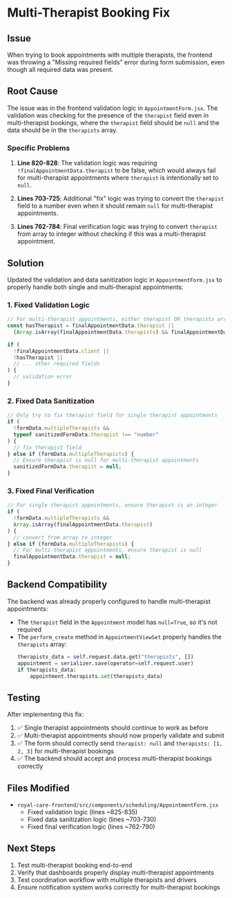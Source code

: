 # Multi-Therapist Booking Fix

## Issue

When trying to book appointments with multiple therapists, the frontend was throwing a "Missing required fields" error during form submission, even though all required data was present.

## Root Cause

The issue was in the frontend validation logic in `AppointmentForm.jsx`. The validation was checking for the presence of the `therapist` field even in multi-therapist bookings, where the `therapist` field should be `null` and the data should be in the `therapists` array.

### Specific Problems

1. **Line 820-828**: The validation logic was requiring `!finalAppointmentData.therapist` to be false, which would always fail for multi-therapist appointments where `therapist` is intentionally set to `null`.

2. **Lines 703-725**: Additional "fix" logic was trying to convert the `therapist` field to a number even when it should remain `null` for multi-therapist appointments.

3. **Lines 762-784**: Final verification logic was trying to convert `therapist` from array to integer without checking if this was a multi-therapist appointment.

## Solution

Updated the validation and data sanitization logic in `AppointmentForm.jsx` to properly handle both single and multi-therapist appointments:

### 1. Fixed Validation Logic

```javascript
// For multi-therapist appointments, either therapist OR therapists array should be present
const hasTherapist = finalAppointmentData.therapist ||
  (Array.isArray(finalAppointmentData.therapists) && finalAppointmentData.therapists.length > 0);

if (
  !finalAppointmentData.client ||
  !hasTherapist ||
  // ... other required fields
) {
  // validation error
}
```

### 2. Fixed Data Sanitization

```javascript
// Only try to fix therapist field for single therapist appointments
if (
  !formData.multipleTherapists &&
  typeof sanitizedFormData.therapist !== "number"
) {
  // fix therapist field
} else if (formData.multipleTherapists) {
  // Ensure therapist is null for multi-therapist appointments
  sanitizedFormData.therapist = null;
}
```

### 3. Fixed Final Verification

```javascript
// For single therapist appointments, ensure therapist is an integer
if (
  !formData.multipleTherapists &&
  Array.isArray(finalAppointmentData.therapist)
) {
  // convert from array to integer
} else if (formData.multipleTherapists) {
  // For multi-therapist appointments, ensure therapist is null
  finalAppointmentData.therapist = null;
}
```

## Backend Compatibility

The backend was already properly configured to handle multi-therapist appointments:

- The `therapist` field in the `Appointment` model has `null=True`, so it's not required
- The `perform_create` method in `AppointmentViewSet` properly handles the `therapists` array:
  ```python
  therapists_data = self.request.data.get("therapists", [])
  appointment = serializer.save(operator=self.request.user)
  if therapists_data:
      appointment.therapists.set(therapists_data)
  ```

## Testing

After implementing this fix:

1. ✅ Single therapist appointments should continue to work as before
2. ✅ Multi-therapist appointments should now properly validate and submit
3. ✅ The form should correctly send `therapist: null` and `therapists: [1, 2, 3]` for multi-therapist bookings
4. ✅ The backend should accept and process multi-therapist bookings correctly

## Files Modified

- `royal-care-frontend/src/components/scheduling/AppointmentForm.jsx`
  - Fixed validation logic (lines ~825-835)
  - Fixed data sanitization logic (lines ~703-730)
  - Fixed final verification logic (lines ~762-790)

## Next Steps

1. Test multi-therapist booking end-to-end
2. Verify that dashboards properly display multi-therapist appointments
3. Test coordination workflow with multiple therapists and drivers
4. Ensure notification system works correctly for multi-therapist bookings
